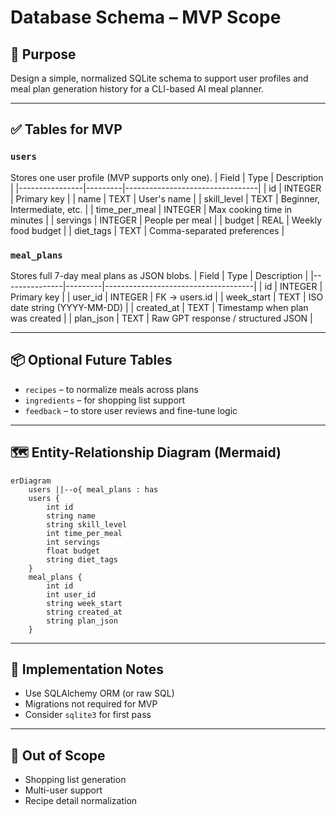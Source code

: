 # Database Schema – MVP Scope

## 🧠 Purpose
Design a simple, normalized SQLite schema to support user profiles and meal plan generation history for a CLI-based AI meal planner.

---

## ✅ Tables for MVP

### `users`
Stores one user profile (MVP supports only one).
| Field          | Type    | Description                     |
|----------------|---------|---------------------------------|
| id             | INTEGER | Primary key                     |
| name           | TEXT    | User's name                     |
| skill_level    | TEXT    | Beginner, Intermediate, etc.    |
| time_per_meal  | INTEGER | Max cooking time in minutes     |
| servings       | INTEGER | People per meal                 |
| budget         | REAL    | Weekly food budget              |
| diet_tags      | TEXT    | Comma-separated preferences      |


### `meal_plans`
Stores full 7-day meal plans as JSON blobs.
| Field         | Type    | Description                         |
|---------------|---------|-------------------------------------|
| id            | INTEGER | Primary key                         |
| user_id       | INTEGER | FK → users.id                       |
| week_start    | TEXT    | ISO date string (YYYY-MM-DD)        |
| created_at    | TEXT    | Timestamp when plan was created     |
| plan_json     | TEXT    | Raw GPT response / structured JSON  |

---

## 📦 Optional Future Tables
- `recipes` – to normalize meals across plans
- `ingredients` – for shopping list support
- `feedback` – to store user reviews and fine-tune logic

---

## 🗺️ Entity-Relationship Diagram (Mermaid)
```mermaid
erDiagram
    users ||--o{ meal_plans : has
    users {
        int id
        string name
        string skill_level
        int time_per_meal
        int servings
        float budget
        string diet_tags
    }
    meal_plans {
        int id
        int user_id
        string week_start
        string created_at
        string plan_json
    }
```

---

## 🧰 Implementation Notes
- Use SQLAlchemy ORM (or raw SQL)
- Migrations not required for MVP
- Consider `sqlite3` for first pass

---

## 🚫 Out of Scope
- Shopping list generation
- Multi-user support
- Recipe detail normalization

